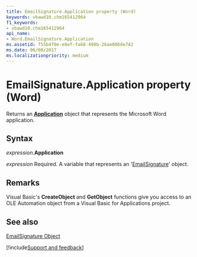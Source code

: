 ```yaml
---
title: EmailSignature.Application property (Word)
keywords: vbawd10.chm165412964
f1_keywords:
- vbawd10.chm165412964
api_name:
- Word.EmailSignature.Application
ms.assetid: f55b4f0e-e8ef-fa68-498b-26ae006de742
ms.date: 06/08/2017
ms.localizationpriority: medium
---
```



# EmailSignature.Application property (Word)

Returns an **[Application](Word.Application.md)** object that represents the Microsoft Word application.


## Syntax

_expression_.**Application**

_expression_ Required. A variable that represents an '[EmailSignature](Word.EmailSignature.md)' object.


## Remarks

Visual Basic's **CreateObject** and **GetObject** functions give you access to an OLE Automation object from a Visual Basic for Applications project.


## See also


[EmailSignature Object](Word.EmailSignature.md)

[!include[Support and feedback](~/includes/feedback-boilerplate.md)]